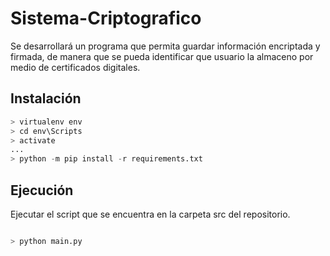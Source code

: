 # Sistema-Criptografico
Se desarrollará un programa que permita guardar información encriptada y firmada, de manera que se pueda identificar que usuario la almaceno por medio de certificados digitales.

## Instalación
```python	
> virtualenv env
> cd env\Scripts
> activate
...
> python -m pip install -r requirements.txt

```

## Ejecución
Ejecutar el script que se encuentra en la carpeta src del repositorio.

```python	

> python main.py

```

